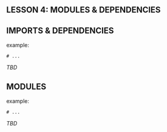 ## LESSON 4: MODULES & DEPENDENCIES

## IMPORTS & DEPENDENCIES

example:
```
# ...
```

*TBD*


## MODULES

example:
```
# ...
```

*TBD*
